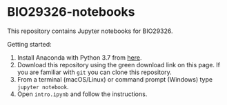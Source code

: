 # BIO29326-notebooks

This repository contains Jupyter notebooks for BIO29326.

Getting started:

1. Install Anaconda with Python 3.7 from [here](https://www.anaconda.com/distribution/).
2. Download this repository using the green download link on this page. If you are familiar with `git` you can clone this repository.
3. From a terminal (macOS/Linux) or command prompt (Windows) type `jupyter notebook`.
4. Open `intro.ipynb` and follow the instructions. 

